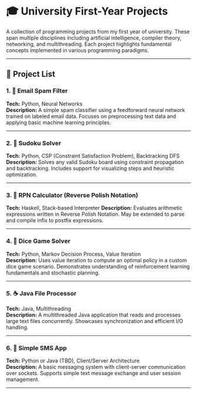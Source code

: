 # 🎓 University First-Year Projects

A collection of programming projects from my first year of university. These span multiple disciplines including artificial intelligence, compiler theory, networking, and multithreading. Each project highlights fundamental concepts implemented in various programming paradigms.

---

## 📂 Project List

### 1. 📧 Email Spam Filter
**Tech:** Python, Neural Networks  
**Description:** A simple spam classifier using a feedforward neural network trained on labeled email data. Focuses on preprocessing text data and applying basic machine learning principles.

---

### 2. 🔢 Sudoku Solver
**Tech:** Python, CSP (Constraint Satisfaction Problem), Backtracking DFS  
**Description:** Solves any valid Sudoku board using constraint propagation and backtracking. Includes support for visualizing steps and heuristic optimization.

---

### 3. 🧮 RPN Calculator (Reverse Polish Notation)
**Tech:** Haskell, Stack-based Interpreter
**Description:** Evaluates arithmetic expressions written in Reverse Polish Notation. May be extended to parse and compile infix to postfix expressions.

---

### 4. 🎲 Dice Game Solver
**Tech:** Python, Markov Decision Process, Value Iteration  
**Description:** Uses value iteration to compute an optimal policy in a custom dice game scenario. Demonstrates understanding of reinforcement learning fundamentals and stochastic planning.

---

### 5. ☕ Java File Processor
**Tech:** Java, Multithreading  
**Description:** A multithreaded Java application that reads and processes large text files concurrently. Showcases synchronization and efficient I/O handling.

---

### 6. 💬 Simple SMS App
**Tech:** Python or Java (TBD), Client/Server Architecture  
**Description:** A basic messaging system with client-server communication over sockets. Supports simple text message exchange and user session management.

---


